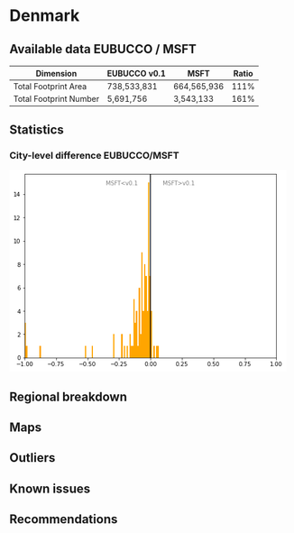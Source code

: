 
# Denmark
## Available data EUBUCCO / MSFT

| Dimension    | EUBUCCO v0.1 | MSFT | Ratio |
| -------- | ------- | ------- | ------- |
|Total Footprint Area|738,533,831|664,565,936|111%|
|Total Footprint Number|5,691,756|3,543,133|161%|


## Statistics

### City-level difference EUBUCCO/MSFT 
 ![City-level difference EUBUCCO/MSFT](../imgs/city_diff/denmark_city_diff.png)

## Regional breakdown
## Maps
## Outliers
## Known issues
## Recommendations
